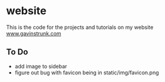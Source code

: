 # website
This is the code for the projects and tutorials on my website www.gavinstrunk.com

## To Do
- add image to sidebar
- figure out bug with favicon being in static/img/favicon.png